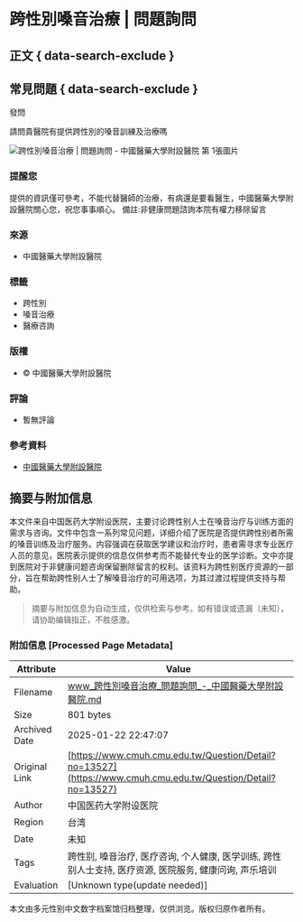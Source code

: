 # 跨性別嗓音治療 | 問題詢問

## 正文 { data-search-exclude }


## 常見問題 { data-search-exclude }

發問

請問貴醫院有提供跨性別的嗓音訓練及治療嗎

![跨性別嗓音治療 | 問題詢問 - 中國醫藥大學附設醫院 第 1張圖片](../../Content/images/qa_dc.png)

### 提醒您

提供的資訊僅可參考，不能代替醫師的治療，有病還是要看醫生，中國醫藥大學附設醫院關心您，祝您事事順心。 備註:非健康問題諮詢本院有權力移除留言

### 來源
- 中國醫藥大學附設醫院

### 標籤
- 跨性別
- 嗓音治療
- 醫療咨詢

### 版權
- © 中國醫藥大學附設醫院

### 評論
- 暫無評論

### 參考資料
- [中國醫藥大學附設醫院](http://www.cmuh.org.tw)
<!-- tcd_original_link https://www.cmuh.cmu.edu.tw/Question/Detail?no=13527 -->


## 摘要与附加信息

<!-- tcd_abstract -->
本文件来自中国医药大学附设医院，主要讨论跨性别人士在嗓音治疗与训练方面的需求与咨询。文件中包含一系列常见问题，详细介绍了医院是否提供跨性别者所需的嗓音训练及治疗服务。内容强调在获取医学建议和治疗时，患者需寻求专业医疗人员的意见，医院表示提供的信息仅供参考而不能替代专业的医学诊断。文中亦提到医院对于非健康问题咨询保留删除留言的权利。该资料为跨性别医疗资源的一部分，旨在帮助跨性别人士了解嗓音治疗的可用选项，为其过渡过程提供支持与帮助。
<!-- tcd_abstract_end -->

> 摘要与附加信息为自动生成，仅供检索与参考。如有错误或遗漏（未知），请协助编辑指正，不胜感激。

### 附加信息 [Processed Page Metadata]

| Attribute       | Value                                  |
|-----------------|----------------------------------------|
| Filename        | www_跨性別嗓音治療_問題詢問_-_中國醫藥大學附設醫院.md                             |
| Size            | 801 bytes                           |
| Archived Date   | 2025-01-22 22:47:07                             |
| Original Link   | [https://www.cmuh.cmu.edu.tw/Question/Detail?no=13527](https://www.cmuh.cmu.edu.tw/Question/Detail?no=13527)                       |
| Author          | 中国医药大学附设医院                               |
| Region          | 台湾                               |
| Date            | 未知                                 |
| Tags            | 跨性别, 嗓音治疗, 医疗咨询, 个人健康, 医学训练, 跨性别人士支持, 医疗资源, 医院服务, 健康问询, 声乐培训                                 |
| Evaluation            | [Unknown type(update needed)]                                 |
<!-- tcd_table_end -->

本文由多元性别中文数字档案馆归档整理，仅供浏览。版权归原作者所有。
